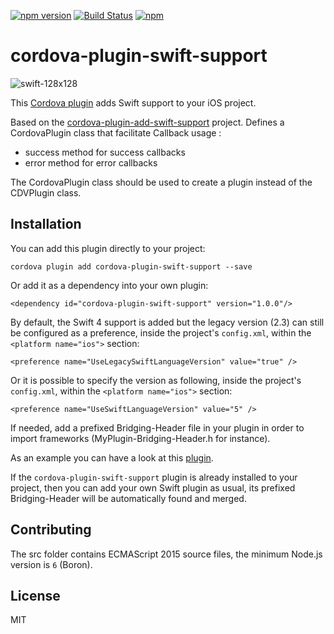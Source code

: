 [![npm version](https://badge.fury.io/js/cordova-plugin-swift-support.svg)](https://badge.fury.io/js/cordova-plugin-swift-support) [![Build Status](https://travis-ci.org/akofman/cordova-plugin-swift-support.svg?branch=master)](https://travis-ci.org/akofman/cordova-plugin-swift-support) [![npm](https://img.shields.io/npm/dm/cordova-plugin-swift-support.svg)]()

  

# cordova-plugin-swift-support

  

![swift-128x128](https://cloud.githubusercontent.com/assets/579922/15999501/79196b48-3146-11e6-836e-061a7ef53571.png)

  

This [Cordova plugin](https://www.npmjs.com/package/cordova-plugin-swift-support) adds Swift support to your iOS project.

Based on the [cordova-plugin-add-swift-support](https://github.com/akofman/cordova-plugin-add-swift-support) project.
Defines a CordovaPlugin class that facilitate Callback usage :
* success method for success callbacks
* error method for error callbacks

The CordovaPlugin class should be used to create a plugin instead of the CDVPlugin class.


  

## Installation

  

You can add this plugin directly to your project:

  

`cordova plugin add cordova-plugin-swift-support --save`

  

Or add it as a dependency into your own plugin:

  

`<dependency id="cordova-plugin-swift-support" version="1.0.0"/>`

  

By default, the Swift 4 support is added but the legacy version (2.3) can still be configured as a preference, inside the project's `config.xml`, within the `<platform name="ios">` section:

  

`<preference name="UseLegacySwiftLanguageVersion" value="true" />`

  

Or it is possible to specify the version as following, inside the project's `config.xml`, within the `<platform name="ios">` section:

  

`<preference name="UseSwiftLanguageVersion" value="5" />`

  

If needed, add a prefixed Bridging-Header file in your plugin in order to import frameworks (MyPlugin-Bridging-Header.h for instance).

As an example you can have a look at this [plugin](https://github.com/akofman/cordova-plugin-permissionScope).

  

If the `cordova-plugin-swift-support` plugin is already installed to your project, then you can add your own Swift plugin as usual, its prefixed Bridging-Header will be automatically found and merged.

  

## Contributing

  

The src folder contains ECMAScript 2015 source files, the minimum Node.js version is `6` (Boron).

  

## License

  

MIT